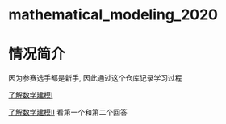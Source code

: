 # mathematical_modeling_2020

# 情况简介

因为参赛选手都是新手, 因此通过这个仓库记录学习过程

[了解数学建模I](https://zhuanlan.zhihu.com/p/31132246?utm_source=qq&utm_medium=social&utm_oi=897887056812998656)

[了解数学建模II](https://www.zhihu.com/question/268052818/answer/550589235) 看第一个和第二个回答